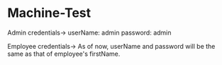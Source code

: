# Machine-Test

Admin credentials->
userName: admin
password: admin

Employee credentials->
As of now, userName and password will be the same as that of employee's firstName.
